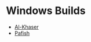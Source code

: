 # Windows Builds
  - [Al-Khaser](https://github.com/LordNoteworthy/al-khaser)
  - [Pafish](https://github.com/a0rtega/pafish)
